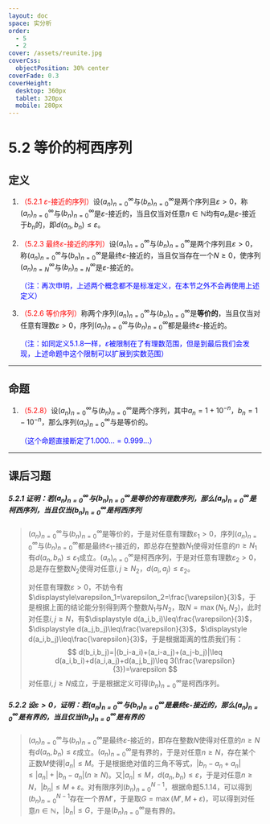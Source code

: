 ```yaml
---
layout: doc
space: 实分析
order:
  - 5
  - 2
cover: /assets/reunite.jpg
coverCss:
  objectPosition: 30% center
coverFade: 0.3
coverHeight:
  desktop: 360px
  tablet: 320px
  mobile: 280px
---
```

# 5.2 等价的柯西序列

## 定义

1. <span style="color:red">（5.2.1 $\varepsilon$-接近的序列）</span>设$(a_n)^\infty_{n=0}$与$(b_n)^\infty_{n=0}$是两个序列且$\varepsilon>0$，称$(a_n)^\infty_{n=0}$与$(b_n)^\infty_{n=0}$是$\varepsilon$-接近的，当且仅当对任意$n\in\mathbb N$均有$a_n$是$\varepsilon$-接近于$b_n$的，即$d(a_n,b_n)≤\varepsilon$。

2. <span style="color:red">（5.2.3 最终$\varepsilon$-接近的序列）</span>设$(a_n)^\infty_{n=0}$与$(b_n)^\infty_{n=0}$是两个序列且$\varepsilon>0$，称$(a_n)^\infty_{n=0}$与$(b_n)^\infty_{n=0}$是最终$\varepsilon$-接近的，当且仅当存在一个$N≥0$，使序列$(a_n)^\infty_{n=N}$与$(b_n)^\infty_{n=N}$是$\varepsilon$-接近的。

   <span style="color:blue">（注：再次申明，上述两个概念都不是标准定义，在本节之外不会再使用上述定义）</span>

3. <span style="color:red">（5.2.6 等价序列）</span>称两个序列$(a_n)^\infty_{n=0}$与$(b_n)^\infty_{n=0}$是**等价的**，当且仅当对任意有理数$\varepsilon>0$，序列$(a_n)^\infty_{n=0}$与$(b_n)^\infty_{n=0}$都是最终$\varepsilon$-接近的。

   <span style="color:blue">（注：如同定义5.1.8一样，$\varepsilon$被限制在了有理数范围，但是到最后我们会发现，上述命题中这个限制可以扩展到实数范围）</span>

---

## 命题

1. <span style="color:red">（5.2.8）</span>设$(a_n)^\infty_{n=0}$与$(b_n)^\infty_{n=0}$是两个序列，其中$a_n=1+10^{-n}$，$b_n=1-10^{-n}$，那么序列$(a_n)^\infty_{n=0}$与是等价的。

   <span style="color:blue">（这个命题直接断定了$1.000...=0.999...$）</span>

---

## 课后习题

##### 5.2.1 证明：若$(a_n)^\infty_{n=0}$与$(b_n)^\infty_{n=0}$是等价的有理数序列，那么$(a_n)^\infty_{n=0}$是柯西序列，当且仅当$(b_n)^\infty_{n=0}$是柯西序列

> $(a_n)^\infty_{n=0}$与$(b_n)^\infty_{n=0}$是等价的，于是对任意有理数$\varepsilon_1>0$，序列$(a_n)^\infty_{n=0}$与$(b_n)^\infty_{n=0}$都是最终$\varepsilon_1$-接近的，即总存在整数$N_1$使得对任意的$n\geq N_1$有$d(a_n,b_n)\leq\varepsilon_1$成立。$(a_n)^\infty_{n=0}$是柯西序列，于是对任意有理数$\varepsilon_2>0$，总是存在整数$N_2$使得对任意$i,j\geq N_2$，$d(a_i,a_j)\leq \varepsilon_2$。
>
> 对任意有理数$\varepsilon>0$，不妨令有$\displaystyle\varepsilon_1=\varepsilon_2=\frac{\varepsilon}{3}$，于是根据上面的结论能分别得到两个整数$N_1$与$N_2$，取$N=\max(N_1,N_2)$，此时对任意$i,j\geq N$，有$\displaystyle d(a_i,b_i)\leq\frac{\varepsilon}{3}$，$\displaystyle d(a_j,b_j)\leq\frac{\varepsilon}{3}$，$\displaystyle d(a_i,b_j)\leq\frac{\varepsilon}{3}$，于是根据距离的性质我们有：
> $$
> d(b_i,b_j)=|(b_i-a_i)+(a_i-a_j)+(a_j-b_j)|\leq d(a_i,b_i)+d(a_i,a_j)+d(a_j,b_j)\leq 3(\frac{\varepsilon}{3})=\varepsilon
> $$
> 对任意$i,j\geq N$成立，于是根据定义可得$(b_n)^\infty_{n=0}$是柯西序列。

##### 5.2.2 设$\varepsilon>0$，证明：若$(a_n)^\infty_{n=0}$与$(b_n)^\infty_{n=0}$是最终$\varepsilon$-接近的，那么$(a_n)^\infty_{n=0}$是有界的，当且仅当$(b_n)^\infty_{n=0}$是有界的

> $(a_n)^\infty_{n=0}$与$(b_n)^\infty_{n=0}$是最终$\varepsilon$-接近的，即存在整数$N$使得对任意的$n\geq N$有$d(a_n,b_n)\leq\varepsilon$成立。$(a_n)^\infty_{n=0}$是有界的，于是对任意$n\geq N$，存在某个正数$M$使得$|a_n|\leq M$。于是根据绝对值的三角不等式，$|b_n-a_n+a_n|\leq|a_n|+|b_n-a_n|(n\geq N)$。又$|a_n|\leq M$，$d(a_n,b_n)\leq\varepsilon$，于是对任意$n\geq N$，$|b_n|\leq M+\varepsilon$。对有限序列$(b_n)_{n=0}^{N-1}$，根据命题5.1.14，可以得到$(b_n)_{n=0}^{N-1}$存在一个界$M'$，于是取$G=\max(M',M+\varepsilon)$，可以得到对任意$n\in\mathbb N$，$|b_n|\leq G$，于是$(b_n)^\infty_{n=0}$是有界的。